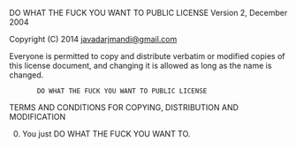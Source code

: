 DO WHAT THE FUCK YOU WANT TO PUBLIC LICENSE
                   Version 2, December 2004

Copyright (C) 2014 <javadarjmandi@gmail.com>

Everyone is permitted to copy and distribute verbatim or modified
copies of this license document, and changing it is allowed as long
as the name is changed.

           DO WHAT THE FUCK YOU WANT TO PUBLIC LICENSE
  TERMS AND CONDITIONS FOR COPYING, DISTRIBUTION AND MODIFICATION

 0. You just DO WHAT THE FUCK YOU WANT TO.

